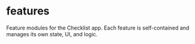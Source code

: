 # features

Feature modules for the Checklist app. Each feature is self-contained and manages its own state, UI, and logic. 